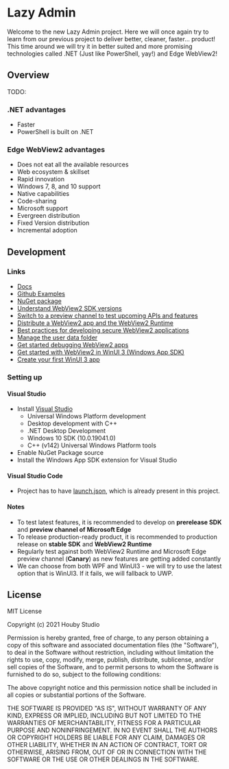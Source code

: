 # Lazy Admin

Welcome to the new Lazy Admin project. Here we will once again try to learn from our previous project to deliver better, cleaner, faster... product!
This time around we will try it in better suited and more promising technologies called .NET (Just like PowerShell, yay!) and Edge WebView2!

## Overview

TODO:

### .NET advantages

* Faster
* PowerShell is built on .NET

### Edge WebView2 advantages

* Does not eat all the available resources
* Web ecosystem & skillset
* Rapid innovation
* Windows 7, 8, and 10 support
* Native capabilities
* Code-sharing
* Microsoft support
* Evergreen distribution
* Fixed Version distribution
* Incremental adoption

## Development

### Links

* [Docs](https://docs.microsoft.com/en-us/microsoft-edge/webview2/#get-started)
* [Github Examples](https://github.com/MicrosoftEdge/WebView2Samples#net-wpf-and-windows-forms)
* [NuGet package](https://www.nuget.org/packages/Microsoft.Web.WebView2)
* [Understand WebView2 SDK versions](https://docs.microsoft.com/en-us/microsoft-edge/webview2/concepts/versioning)
* [Switch to a preview channel to test upcoming APIs and features](https://docs.microsoft.com/en-us/microsoft-edge/webview2/how-to/set-preview-channel)
* [Distribute a WebView2 app and the WebView2 Runtime](https://docs.microsoft.com/en-us/microsoft-edge/webview2/concepts/distribution)
* [Best practices for developing secure WebView2 applications](https://docs.microsoft.com/en-us/microsoft-edge/webview2/concepts/security)
* [Manage the user data folder](https://docs.microsoft.com/en-us/microsoft-edge/webview2/concepts/user-data-folder)
* [Get started debugging WebView2 apps](https://docs.microsoft.com/en-us/microsoft-edge/webview2/how-to/debug?tabs=visualstudiocode)
* [Get started with WebView2 in WinUI 3 (Windows App SDK)](https://docs.microsoft.com/en-us/microsoft-edge/webview2/get-started/winui)
* [Create your first WinUI 3 app](https://docs.microsoft.com/en-us/windows/apps/winui/winui3/create-your-first-winui3-app?tabs=desktop-csharp)

### Setting up

#### Visual Studio

* Install [Visual Studio](https://docs.microsoft.com/en-us/windows/apps/windows-app-sdk/set-up-your-development-environment)
  * Universal Windows Platform development
  * Desktop development with C++
  * .NET Desktop Development
  * Windows 10 SDK (10.0.19041.0)
  * C++ (v142) Universal Windows Platform tools
* Enable NuGet Package source
* Install the Windows App SDK extension for Visual Studio

#### Visual Studio Code

* Project has to have [launch.json](launch.json), which is already present in this project.

#### Notes

* To test latest features, it is recommended to develop on **prerelease SDK** and **preview channel of Microsoft Edge**
* To release production-ready product, it is recommended to production release on **stable SDK** and **WebView2 Runtime**
* Regularly test against both WebView2 Runtime and Microsoft Edge preview channel (**Canary**) as new features are getting added constantly
* We can choose from both WPF and WinUI3 - we will try to use the latest option that is WinUI3. If it fails, we will fallback to UWP.

## License

MIT License

Copyright (c) 2021 Houby Studio

Permission is hereby granted, free of charge, to any person obtaining a copy
of this software and associated documentation files (the "Software"), to deal
in the Software without restriction, including without limitation the rights
to use, copy, modify, merge, publish, distribute, sublicense, and/or sell
copies of the Software, and to permit persons to whom the Software is
furnished to do so, subject to the following conditions:

The above copyright notice and this permission notice shall be included in all
copies or substantial portions of the Software.

THE SOFTWARE IS PROVIDED "AS IS", WITHOUT WARRANTY OF ANY KIND, EXPRESS OR
IMPLIED, INCLUDING BUT NOT LIMITED TO THE WARRANTIES OF MERCHANTABILITY,
FITNESS FOR A PARTICULAR PURPOSE AND NONINFRINGEMENT. IN NO EVENT SHALL THE
AUTHORS OR COPYRIGHT HOLDERS BE LIABLE FOR ANY CLAIM, DAMAGES OR OTHER
LIABILITY, WHETHER IN AN ACTION OF CONTRACT, TORT OR OTHERWISE, ARISING FROM,
OUT OF OR IN CONNECTION WITH THE SOFTWARE OR THE USE OR OTHER DEALINGS IN THE
SOFTWARE.
